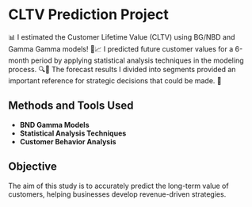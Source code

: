 # CLTV Prediction Project

📊 I estimated the Customer Lifetime Value (CLTV) using BG/NBD and Gamma Gamma models! 🚀📈 I predicted future customer values ​​for a 6-month period by applying statistical analysis techniques in the modeling process. 🔍📑 The forecast results I divided into segments provided an important reference for strategic decisions that could be made. 🎯

## Methods and Tools Used
- **BND Gamma Models**
- **Statistical Analysis Techniques**
- **Customer Behavior Analysis**

## Objective
The aim of this study is to accurately predict the long-term value of customers, helping businesses develop revenue-driven strategies.
